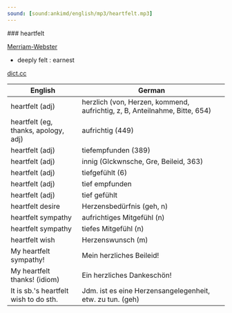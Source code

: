 ```yaml
---
sound: [sound:ankimd/english/mp3/heartfelt.mp3]
---
```


\### heartfelt

[Merriam-Webster](https://www.merriam-webster.com/dictionary/heartfelt)

- deeply felt : earnest

[dict.cc](https://www.dict.cc/heartfelt)

| English        | German       |
| -------------- | ------------ |
| heartfelt (adj) | herzlich (von, Herzen, kommend, aufrichtig, z, B, Anteilnahme, Bitte, 654) |
| heartfelt (eg, thanks, apology, adj) | aufrichtig (449) |
| heartfelt (adj) | tiefempfunden (389) |
| heartfelt (adj) | innig (Glckwnsche, Gre, Beileid, 363) |
| heartfelt (adj) | tiefgefühlt (6) |
| heartfelt (adj) | tief empfunden |
| heartfelt (adj) | tief gefühlt |
| heartfelt desire | Herzensbedürfnis (geh, n) |
| heartfelt sympathy | aufrichtiges Mitgefühl (n) |
| heartfelt sympathy | tiefes Mitgefühl (n) |
| heartfelt wish | Herzenswunsch (m) |
| My heartfelt sympathy! | Mein herzliches Beileid! |
| My heartfelt thanks! (idiom) | Ein herzliches Dankeschön! |
| It is sb.'s heartfelt wish to do sth. | Jdm. ist es eine Herzensangelegenheit, etw. zu tun. (geh) |
